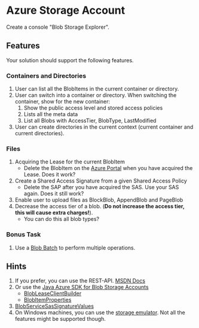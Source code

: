 # Azure Storage Account

Create a console "Blob Storage Explorer".

## Features
Your solution should support the following features.

### Containers and Directories
1. User can list all the BlobItems in the current container or directory.
2. User can switch into a container or directory. When switching the container, show for the new container:
    1. Show the public access level and stored access policies
    2. Lists all the meta data
    3. List all Blobs with AccessTier, BlobType, LastModified
3. User can create directories in the current context (current container and current directories).

### Files
1. Acquiring the Lease for the current BlobItem
    * Delete the BlobItem on the [Azure Portal](https://portal.azure.com) when you have acquired the Lease. Does it work?
2. Create a Shared Access Signature from a given Shared Access Policy
    * Delete the SAP after you have acquired the SAS. Use your SAS again. Does it still work?
3. Enable user to upload files as BlockBlob, AppendBlob and PageBlob 
4. Decrease the access tier of a blob. (**Do not increase the access tier, this will cause extra charges!**).
    * You can do this all blob types?

### Bonus Task
1. Use a [Blob Batch](https://docs.microsoft.com/en-us/rest/api/storageservices/blob-batch) to perform multiple operations.

## Hints
1. If you prefer, you can use the REST-API. [MSDN Docs]( https://docs.microsoft.com/en-us/rest/api/storageservices/blob-service-rest-api)
2. Or use the [Java Azure SDK for Blob Storage Accounts](https://azuresdkdocs.blob.core.windows.net/$web/java/azure-storage-blob/12.0.0/index.html)
    * [BlobLeaseClientBuilder](https://azuresdkdocs.blob.core.windows.net/$web/java/azure-storage-blob/12.0.0/index.html)
    * [BlobItemProperties](https://azuresdkdocs.blob.core.windows.net/$web/java/azure-storage-blob/12.0.0/index.html) 
3. [BlobServiceSasSignatureValues](https://azuresdkdocs.blob.core.windows.net/$web/java/azure-storage-blob/12.0.0/index.html)
4. On Windows machines, you can use the [storage emulator](https://docs.microsoft.com/en-us/azure/storage/common/storage-use-emulator). Not all the features might be supported though.
